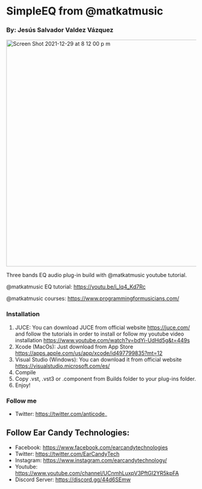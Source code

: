 # SimpleEQ from @matkatmusic

### By: Jesús Salvador Valdez Vázquez

<img width="601" alt="Screen Shot 2021-12-29 at 8 12 00 p m" src="https://user-images.githubusercontent.com/47612276/147716500-dc2155d2-6a2c-4fe1-a481-7f926fe5380d.png">

Three bands EQ audio plug-in build with @matkatmusic youtube tutorial.

@matkatmusic EQ tutorial: https://youtu.be/i_Iq4_Kd7Rc

@matkatmusic courses: https://www.programmingformusicians.com/

### Installation

1. JUCE: You can download JUCE from official website https://juce.com/ and follow the tutorials in order to install or follow my youtube video installation https://www.youtube.com/watch?v=bdYi-UdHd5g&t=449s
2. Xcode (MacOs): Just download from App Store https://apps.apple.com/us/app/xcode/id497799835?mt=12
3. Visual Studio (Windows): You can download it from official website https://visualstudio.microsoft.com/es/
4. Compile
5. Copy .vst, .vst3 or .component from Builds folder to your plug-ins folder.
6. Enjoy!

### Follow me

- Twitter: https://twitter.com/anticode_

## Follow Ear Candy Technologies: 

- Facebook: https://www.facebook.com/earcandytechnologies 
- Twitter: https://twitter.com/EarCandyTech 
- Instagram: https://www.instagram.com/earcandytechnology/ 
- Youtube: https://www.youtube.com/channel/UCnmhLuxpV3PftGI2YR5kpFA 
- Discord Server: https://discord.gg/44d6SEmw 
